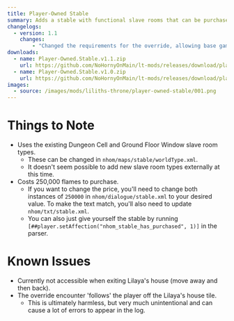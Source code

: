 ```yaml
---
title: Player-Owned Stable
summary: Adds a stable with functional slave rooms that can be purchased and used by the player.
changelogs:
  - version: 1.1
    changes:
        - "Changed the requirements for the override, allowing base game encounters at Lilaya's house to trigger normally."
downloads:
  - name: Player-Owned.Stable.v1.1.zip
    url: https://github.com/NoHornyOnMain/lt-mods/releases/download/player-owned-stable-v1.1/Player-Owned.Stable.v1.1.zip
  - name: Player-Owned.Stable.v1.0.zip
    url: https://github.com/NoHornyOnMain/lt-mods/releases/download/player-owned-stable-v1.0/Player-Owned.Stable.v1.0.zip
images:
  - source: /images/mods/liliths-throne/player-owned-stable/001.png
---
```

# Things to Note
- Uses the existing Dungeon Cell and Ground Floor Window slave room types.
    - These can be changed in `nhom/maps/stable/worldType.xml`.
    - It doesn't seem possible to add new slave room types externally at this time.
- Costs 250,000 flames to purchase.
    - If you want to change the price, you'll need to change both instances of `250000` in `nhom/dialogue/stable.xml` to your desired value. To make the text match, you'll also need to update `nhom/txt/stable.xml`.
    - You can also just give yourself the stable by running `[##player.setAffection("nhom_stable_has_purchased", 1)]` in the parser.

# Known Issues
- Currently not accessible when exiting Lilaya's house (move away and then back).
- The override encounter 'follows' the player off the Lilaya's house tile.
    - This is ultimately harmless, but very much unintentional and can cause a lot of errors to appear in the log.
